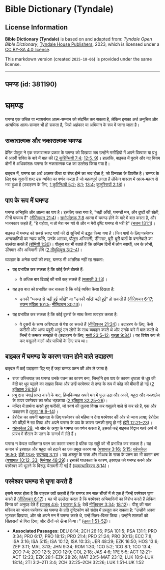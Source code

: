 # Bible Dictionary (Tyndale)

## License Information

**Bible Dictionary (Tyndale)** is based on and adapted from: _Tyndale Open Bible Dictionary_, [Tyndale House Publishers](https://tyndaleopenresources.com/), 2023, which is licensed under a [CC BY-SA 4.0 license](https://creativecommons.org/licenses/by-sa/4.0/legalcode.en).

This markdown version (created `2025-10-06`) is provided under the same license.



--------------------------------

## घमण्ड (id: 381190)

घमण्ड
=====

घमण्ड एक उचित या न्यायसंगत आत्म\-सम्मान को संदर्भित कर सकता है, लेकिन इसका अर्थ अनुचित और अत्यधिक आत्म\-सम्मान भी हो सकता है, जिसे अहंकार या अभिमान के रूप में जाना जाता है।

सकारात्मक और नकारात्मक घमण्ड
----------------------------

प्रेरित पौलुस ने एक सकारात्मक प्रकार के घमण्ड को दिखाया जब उन्होंने मसीहियों में अपने विश्वास या प्रभु में अपनी शक्ति के बारे में बात की ([2 कुरिन्थियों 7:4](https://ref.ly/2Cor7:4); [12:5, 9](https://ref.ly/2Cor12:5,2Cor12:9))। हालांकि, बाइबल में पुराने और नए नियम दोनों में अधिकांशतः घमण्ड के नकारात्मक पक्ष का उल्लेख किया गया है।

बाइबल में, घमण्ड का अर्थ अक्सर ऊँचा या श्रेष्ठ होने का भाव होता है, जो विनम्रता के विपरीत है। घमण्ड के लिए एक यूनानी शब्द उस व्यक्ति का वर्णन करता है जो महत्वपूर्ण लगता है लेकिन वास्तव में आत्म\-महत्व से भरा हुआ है (उदाहरण के लिए, [1 कुरिन्थियों 5:2](https://ref.ly/1Cor5:2); [8:1](https://ref.ly/1Cor8:1); [13:4](https://ref.ly/1Cor13:4); [कुलुस्सियों 2:18](https://ref.ly/Col2:18))।

पाप के रूप में घमण्ड
--------------------

घमण्ड अभिवृत्ति और आत्मा का पाप है। इसलिए कहा गया है, "चढ़ी आँखें, घमण्डी मन, और दुष्टों की खेती, तीनों पापमय हैं" ([नीतिवचन 21:4](https://ref.ly/Prov21:4))। [सभोपदेशक 7:8](https://ref.ly/Eccl7:8) आत्मा में घमण्ड होने के बारे में बात करता है, और भजनकार कहते हैं, "हे यहोवा, न तो मेरा मन गर्व से और न मेरी दृष्टि घमण्ड से भरी है" ([भजन 131:1](https://ref.ly/Ps131:1))।

बाइबल में घमण्ड को सबसे स्पष्ट पापों की दो सूचियों में उद्धृत किया गया है। जिन पापों के लिए परमेश्वर अन्यजातियों का न्याय करेंगे, उनके अलावा, पौलुस अभिमानी, डींगमार, बुरी\-बुरी बातों के बनानेवाले का उल्लेख करते हैं ([रोमियों 1:30](https://ref.ly/Rom1:30))। पौलुस यह भी बताते हैं कि अन्तिम दिनों में लोग स्वार्थी, धन के लोभी, डींगमार और अभिमानी होंगे ([2 तीमुथियुस 3:2–4](https://ref.ly/2Tim3:2-2Tim3:4))।

व्यवहार के अनेक पापों की तरह, घमण्ड भी आंतरिक नहीं रह सकता:

* यह प्रभावित कर सकता है कि कोई कैसे बोलते हैं:

    + वे अधिक बार ढिठाई की बातें कह सकते हैं ([मलाकी 3:13](https://ref.ly/Mal3:13))।
* यह इस बात को प्रभावित कर सकता है कि कोई व्यक्ति कैसा दिखता है:

    + उनकी "घमण्ड से चढ़ी हुई आँखें" या "उनकी आँखें चढ़ी हुई" हो सकती हैं ([नीतिवचन 6:17](https://ref.ly/Prov6:17); [भजन संहिता 101:5](https://ref.ly/Ps101:5); [नीतिवचन 30:13](https://ref.ly/Prov30:13))।
* यह प्रभावित कर सकता है कि कोई दूसरों के साथ कैसा व्यवहार करता है:

    + वे दूसरों के साथ अशिष्टता से पेश आ सकते हैं ([नीतिवचन 21:24](https://ref.ly/Prov21:24))। उदाहरण के लिए, कैसे फरीसी और अन्य यहूदी अगुएं उन लोगों के साथ व्यवहार करते थे और उनके बारे में बात करते थे जिन्हें वे कमतर समझते थे (उदाहरण के लिए, [मत्ती 23:5–12](https://ref.ly/Matt23:5-Matt23:12); [यूहन्ना 9:34](https://ref.ly/John9:34))। यह विशेष रूप से कर वसूलने वालों और पापियों के लिए सच था।

बाइबल में घमण्ड के कारण पतन होने वाले उदाहरण
--------------------------------------------

बाइबल में कई उदाहरण दिए गए हैं जहां घमण्ड पतन की ओर ले जाता है:

* राजा उज्जियाह का घमण्ड उनके पतन का कारण बना, जिन्होंने इस पाप के कारण धृष्टता से धूप की वेदी पर धूप चढ़ाने का साहस किया और उन्हें परमेश्वर से दण्ड के रूप में कोढ़ की बीमारी हो गई ([2 इतिहास 26:16](https://ref.ly/2Chr26:16))।
* प्रभु द्वारा चंगाई प्राप्त करने के बाद, हिजकिय्याह अपने मन में फूल उठा और अपने, यहूदा और यरूशलेम के ऊपर परमेश्वर का क्रोध भड़काया ([2 इतिहास 32:25–26](https://ref.ly/2Chr32:25-2Chr32:26))।
* मन्दिर में प्रार्थना करते हुए फरीसी, जो स्वयं की तुलना विनम्र कर वसूलने वाले से कर रहे है, एक और उदाहरण है ([लूका 18:9–14](https://ref.ly/Luke18:9-Luke18:14))।
* हेरोदेस का अपनी महानता के लिए परमेश्वर को महिमा न देना परमेश्वर की ओर से न्याय लाया; हेरोदेस को कीड़ों ने खा लिया और अपने घमण्ड के पाप के कारण उनकी मृत्यु हो गई ([प्रेरि 12:21–23](https://ref.ly/Acts12:21-Acts12:23))।
* [यहेजकेल 28](https://ref.ly/Ezek28:1-Ezek28:26), जो सोर के अगुए के घमण्ड का वर्णन करता है, इसको कई बाइबल विद्वान गहरे अर्थ में प्रारंभ में शैतान के पतन के सन्दर्भ में लेते हैं।

घमण्ड न केवल व्यक्तिगत पतन का कारण बनता है बल्कि यह राष्ट्रों को भी प्रभावित कर सकता है। यह कनान से इस्राएल और यहूदा को हटाने का एक प्रमुख कारण था ([यशायाह 3:16](https://ref.ly/Isa3:16); [5:15](https://ref.ly/Isa5:15); [यहेजकेल 16:50](https://ref.ly/Ezek16:50); [होशे 13:6](https://ref.ly/Hos13:6); [सपन्याह 3:11](https://ref.ly/Zeph3:11))। यह अश्शूर के राजा और मोआब के राजा के पतन का भी कारण बना ([यशायाह 10:12, 33](https://ref.ly/Isa10:12); [यिर्मयाह 48:29](https://ref.ly/Jer48:29))। इसकी घातकता के कारण, इस्राएल को घमण्ड करने और परमेश्वर को भूलने के विरुद्ध चेतावनी दी गई है ([व्यवस्थाविवरण 8:14](https://ref.ly/Deut8:14))।

परमेश्वर घमण्ड से घृणा करते हैं
-------------------------------

इससे स्पष्ट होता है कि बाइबल क्यों कहती है कि घमण्ड उन सात चीजों में से एक है जिन्हें परमेश्वर घृणा करते हैं ([नीतिवचन 6:17](https://ref.ly/Prov6:17))। यह भी उल्लेख करता है कि परमेश्वर अभिमानियों का विरोध करते हैं लेकिन विनम्र को अनुग्रह देते हैं ([याकूब 4:6](https://ref.ly/Jas4:6); [1 पतरस 5:5](https://ref.ly/1Pet5:5); देखें [नीतिवचन 3:34](https://ref.ly/Prov3:34); [18:12](https://ref.ly/Prov18:12))। यीशु की माता मरियम का भजन परमेश्वर का घमण्ड के प्रति दृष्टिकोण को संक्षेप में प्रस्तुत कर सकता है: “उन्होंने अपना भुजबल दिखाया, और जो अपने मन में घमण्ड करते थे, उन्हें तितर\-बितर किया। उन्होंने शासकों को सिंहासनों से गिरा दिया; और दीनों को ऊँचा किया।” ([लूका 1:51–52](https://ref.ly/Luke1:51-Luke1:52))।

* **Associated Passages:** DEU 8:14; 2CH 26:16; PSA 101:5; PSA 131:1; PRO 3:34; PRO 6:17; PRO 18:12; PRO 21:4; PRO 21:24; PRO 30:13; ECC 7:8; ISA 3:16; ISA 5:15; ISA 10:12; ISA 10:33; JER 48:29; EZK 16:50; HOS 13:6; ZEP 3:11; MAL 3:13; JHN 9:34; ROM 1:30; 1CO 5:2; 1CO 8:1; 1CO 13:4; 2CO 7:4; 2CO 12:5; 2CO 12:9; COL 2:18; JAS 4:6; 1PE 5:5; ACT 12:21–ACT 12:23; EZK 28:1–EZK 28:26; MAT 23:5–MAT 23:12; LUK 18:9–LUK 18:14; 2TI 3:2–2TI 3:4; 2CH 32:25–2CH 32:26; LUK 1:51–LUK 1:52

